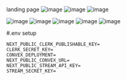 landing page
![image](https://github.com/user-attachments/assets/a1da778b-2160-4ae8-953e-ebb87ff9c0e3)
![image](https://github.com/user-attachments/assets/9ee2e82c-9103-4568-8604-e3aec2a4bd51)
![image](https://github.com/user-attachments/assets/8ad7283b-3966-480e-9683-06f91c7e067b)

![image](https://github.com/user-attachments/assets/055c118d-b78e-4113-bfce-7a1ad8f6d04c)
![image](https://github.com/user-attachments/assets/277722ee-a934-4faa-97b6-6eef28cfc905)
![image](https://github.com/user-attachments/assets/02730a7d-d840-4cef-8155-54316b4122fb)
![image](https://github.com/user-attachments/assets/b595e068-9763-4039-bc48-f35ed1b37b79)
![image](https://github.com/user-attachments/assets/50d5aa56-eafb-43de-9658-3f283d262ea9)





#.env setup
```
NEXT_PUBLIC_CLERK_PUBLISHABLE_KEY=
CLERK_SECRET_KEY=
CONVEX_DEPLOYMENT=
NEXT_PUBLIC_CONVEX_URL=
NEXT_PUBLIC_STREAM_API_KEY=
STREAM_SECRET_KEY=
